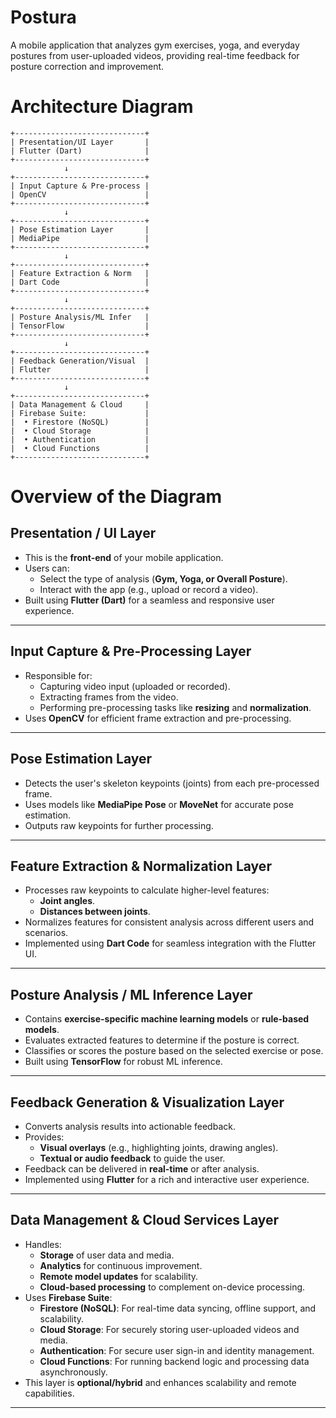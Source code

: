 # Postura
A mobile application that analyzes gym exercises, yoga, and everyday postures from user-uploaded videos, providing real-time feedback for posture correction and improvement.



# Architecture Diagram

```
+-----------------------------+
| Presentation/UI Layer       |
| Flutter (Dart)              |
+-----------------------------+
            ↓
+-----------------------------+
| Input Capture & Pre-process |
| OpenCV                      |
+-----------------------------+
            ↓
+-----------------------------+
| Pose Estimation Layer       |
| MediaPipe                   |
+-----------------------------+
            ↓
+-----------------------------+
| Feature Extraction & Norm   |
| Dart Code                   |
+-----------------------------+
            ↓
+-----------------------------+
| Posture Analysis/ML Infer   |
| TensorFlow                  |
+-----------------------------+
            ↓
+-----------------------------+
| Feedback Generation/Visual  |
| Flutter                     |
+-----------------------------+
            ↓
+-----------------------------+
| Data Management & Cloud     |
| Firebase Suite:             |
|  • Firestore (NoSQL)        |
|  • Cloud Storage            |
|  • Authentication           |
|  • Cloud Functions          |
+-----------------------------+
```

# Overview of the Diagram

## **Presentation / UI Layer**
- This is the **front-end** of your mobile application.
- Users can:
  - Select the type of analysis (**Gym, Yoga, or Overall Posture**).
  - Interact with the app (e.g., upload or record a video).
- Built using **Flutter (Dart)** for a seamless and responsive user experience.

---

## **Input Capture & Pre-Processing Layer**
- Responsible for:
  - Capturing video input (uploaded or recorded).
  - Extracting frames from the video.
  - Performing pre-processing tasks like **resizing** and **normalization**.
- Uses **OpenCV** for efficient frame extraction and pre-processing.

---

## **Pose Estimation Layer**
- Detects the user's skeleton keypoints (joints) from each pre-processed frame.
- Uses models like **MediaPipe Pose** or **MoveNet** for accurate pose estimation.
- Outputs raw keypoints for further processing.

---

## **Feature Extraction & Normalization Layer**
- Processes raw keypoints to calculate higher-level features:
  - **Joint angles**.
  - **Distances between joints**.
- Normalizes features for consistent analysis across different users and scenarios.
- Implemented using **Dart Code** for seamless integration with the Flutter UI.

---

## **Posture Analysis / ML Inference Layer**
- Contains **exercise-specific machine learning models** or **rule-based models**.
- Evaluates extracted features to determine if the posture is correct.
- Classifies or scores the posture based on the selected exercise or pose.
- Built using **TensorFlow** for robust ML inference.

---

## **Feedback Generation & Visualization Layer**
- Converts analysis results into actionable feedback.
- Provides:
  - **Visual overlays** (e.g., highlighting joints, drawing angles).
  - **Textual or audio feedback** to guide the user.
- Feedback can be delivered in **real-time** or after analysis.
- Implemented using **Flutter** for a rich and interactive user experience.

---

## **Data Management & Cloud Services Layer**
- Handles:
  - **Storage** of user data and media.
  - **Analytics** for continuous improvement.
  - **Remote model updates** for scalability.
  - **Cloud-based processing** to complement on-device processing.
- Uses **Firebase Suite**:
  - **Firestore (NoSQL)**: For real-time data syncing, offline support, and scalability.
  - **Cloud Storage**: For securely storing user-uploaded videos and media.
  - **Authentication**: For secure user sign-in and identity management.
  - **Cloud Functions**: For running backend logic and processing data asynchronously.
- This layer is **optional/hybrid** and enhances scalability and remote capabilities.

---
